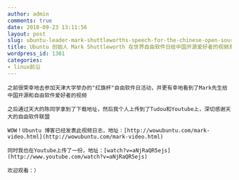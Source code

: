 ```yaml
---
author: admin
comments: true
date: 2010-09-23 13:11:56
layout: post
slug: ubuntu-leader-mark-shuttleworths-speech-for-the-chinese-open-source-fans
title: Ubuntu 创始人 Mark Shuttleworth 在世界自由软件日给中国开源爱好者的视频发言
wordpress_id: 1301
categories:
- linux前沿
---
```


	之前很荣幸地去参加天津大学举办的"红旗杯"自由软件日活动，并更有幸地看到了Mark先生给中国开源和自由软件爱好者的视频

	之后通过天大的陈同学拿到了下载地址，然后我个人上传到了Tudou和Youtube上，深切感谢天大的自由软件联盟

	WOW！Ubuntu 博客已经发表此视频日志，地址：[http://wowubuntu.com/mark-video.html](http://wowubuntu.com/mark-video.html)

	同时我也在Youtube上传了一份，地址：[watch?v=aNjRaQR5ejs](http://www.youtube.com/watch?v=aNjRaQR5ejs)

	欢迎观看：）


